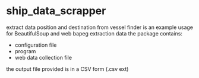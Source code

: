 # ship_data_scrapper
extract data position and destination from vessel finder
is an example usage for BeautifulSoup and web bapeg extraction data
the package contains:
- configuration file
- program
- web data collection file

the output file provided is in a CSV form (.csv ext)

